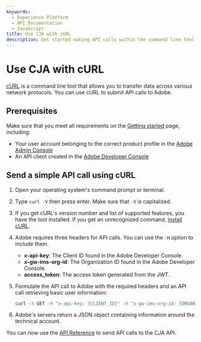 ```yaml
---
keywords:
  - Experience Platform
  - API Documentation
  - JavaScript
title: Use CJA with cURL
description: Get started making API calls within the command line tool.
---
```


# Use CJA with cURL

[cURL](https://curl.se/) is a command line tool that allows you to transfer data across various network protocols. You can use cURL to submit API calls to Adobe.

## Prerequisites

Make sure that you meet all requirements on the [Getting started](../getting-started/index.md) page, including:

* Your user account belonging to the correct product profile in the [Adobe Admin Console](https://adminconsole.adobe.com)
* An API client created in the [Adobe Developer Console](https://console.adobe.io)

## Send a simple API call using cURL

1. Open your operating system's command prompt or terminal.
1. Type `curl -V` then press enter. Make sure that `-V` is capitalized.
1. If you get cURL's version number and list of supported features, you have the tool installed. If you get an unrecognized command, [install cURL](https://curl.se/download.html).
1. Adobe requires three headers for API calls. You can use the `-H` option to include them.
   * **x-api-key**: The Client ID found in the Adobe Developer Console.
   * **x-gw-ims-org-id**: The Organization ID found in the Adobe Developer Console.
   * **access_token**: The access token generated from the JWT.
1. Formulate the API call to Adobe with the required headers and an API call retrieving basic user information:

   ```sh
   curl -X GET -H "x-api-key: {CLIENT_ID}" -H "x-gw-ims-org-id: {ORGANIZTION_ID}" -H "authorization: Bearer {ACCESS_TOKEN}" "https://cja.adobe.io/aresconfig/users/me" 
   ```

1. Adobe's servers return a JSON object containing information around the technical account.

You can now use the [API Reference](../api.md) to send API calls to the CJA API.
